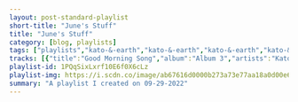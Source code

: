 ```yaml
---
layout: post-standard-playlist
short-title: "June's Stuff"
title: "June's Stuff"
category: [blog, playlists]
tags: ["playlists","kato-&-earth","kato-&-earth","kato-&-earth","kato-&-earth","kato-&-earth,-kurt-allen","kato-&-earth","kato-&-earth","kato-&-earth","kato-&-earth","kato-&-earth","kato-&-earth","kato-&-earth,-kevin-anthony-guess","kato-&-earth","kato-&-earth,-kevin-anthony-guess","kato-&-earth","kato-&-earth","kato-&-earth","kato-&-earth","kato-&-earth","kato-&-earth","kato-&-earth","kato-&-earth","kato-&-earth","kato-&-earth","kato-&-earth","kato-&-earth","kato-&-earth","kato-&-earth","kato-&-earth","kato-&-earth","kato-&-earth","kato-&-earth","kato-&-earth","kato-&-earth","kato-&-earth","kato-&-earth,-ellen-\"mother\"-earth","kato-&-earth","kato-&-earth","kato-&-earth","kato-&-earth","kato-&-earth","kato-&-earth","kato-&-earth","kato-&-earth","kato-&-earth","kato-&-earth","kato-&-earth","kato-&-earth","kato-&-earth","kato-&-earth","kato-&-earth","kato-&-earth,-mother-earth","kato-&-earth,-rich-stim"]
tracks: [{"title":"Good Morning Song","album":"Album 3","artists":"Kato & Earth"},{"title":"M-112","album":"Album 3","artists":"Kato & Earth"},{"title":"Metadada","album":"Album 3","artists":"Kato & Earth"},{"title":"Mudroad","album":"Album 3","artists":"Kato & Earth"},{"title":"Neighbors","album":"Album 3","artists":"Kato & Earth, Kurt Allen"},{"title":"Reichotica","album":"Album 3","artists":"Kato & Earth"},{"title":"Rise up Love","album":"Album 3","artists":"Kato & Earth"},{"title":"Rusty Bugle","album":"Album 3","artists":"Kato & Earth"},{"title":"Sail the Sunshine","album":"Album 3","artists":"Kato & Earth"},{"title":"Simetra","album":"Album 3","artists":"Kato & Earth"},{"title":"Still Life","album":"Album 3","artists":"Kato & Earth"},{"title":"Sunbringer","album":"Album 3","artists":"Kato & Earth, Kevin Anthony Guess"},{"title":"Triple Apex","album":"Album 3","artists":"Kato & Earth"},{"title":"Trouble Maker Beginning","album":"Album 3","artists":"Kato & Earth, Kevin Anthony Guess"},{"title":"Watertreehouse","album":"Album 3","artists":"Kato & Earth"},{"title":"Wide Fields","album":"Album 3","artists":"Kato & Earth"},{"title":"Wooden Spaceships","album":"Album 3","artists":"Kato & Earth"},{"title":"You Have Been Warned","album":"Album 3","artists":"Kato & Earth"},{"title":"Asleep at the Helm of a Spaceship","album":"Album 2","artists":"Kato & Earth"},{"title":"Caverno","album":"Album 2","artists":"Kato & Earth"},{"title":"Chambers","album":"Album 2","artists":"Kato & Earth"},{"title":"Dear Misty Ion","album":"Album 2","artists":"Kato & Earth"},{"title":"Did You Know","album":"Album 2","artists":"Kato & Earth"},{"title":"Dirt and Rain","album":"Album 2","artists":"Kato & Earth"},{"title":"Doardum","album":"Album 2","artists":"Kato & Earth"},{"title":"Dododadoda","album":"Album 2","artists":"Kato & Earth"},{"title":"Drift Jump Galaxy","album":"Album 2","artists":"Kato & Earth"},{"title":"Dubelupe","album":"Album 2","artists":"Kato & Earth"},{"title":"Dune","album":"Album 2","artists":"Kato & Earth"},{"title":"Electric Gamera","album":"Album 2","artists":"Kato & Earth"},{"title":"Emotional Amnesia","album":"Album 2","artists":"Kato & Earth"},{"title":"Exvelosom","album":"Album 2","artists":"Kato & Earth"},{"title":"Flesh Farm","album":"Album 2","artists":"Kato & Earth"},{"title":"Flower","album":"Album 2","artists":"Kato & Earth"},{"title":"Fresh Meat","album":"Album 2","artists":"Kato & Earth"},{"title":"God's Secret Children","album":"Album 2","artists":"Kato & Earth, Ellen \"Mother\" Earth"},{"title":"Tomcat (AKA Cobbler and the Archbishop AKA Dragon Spit and Lacy Glitter)","album":"That Was the Future, This Is the Past","artists":"Kato & Earth"},{"title":"This Thing","album":"That Was the Future, This Is the Past","artists":"Kato & Earth"},{"title":"The Alone","album":"That Was the Future, This Is the Past","artists":"Kato & Earth"},{"title":"Beyondica","album":"That Was the Future, This Is the Past","artists":"Kato & Earth"},{"title":"Fired up over Ice","album":"That Was the Future, This Is the Past","artists":"Kato & Earth"},{"title":"UB 20","album":"That Was the Future, This Is the Past","artists":"Kato & Earth"},{"title":"Insideoutside","album":"That Was the Future, This Is the Past","artists":"Kato & Earth"},{"title":"Four Hallways","album":"That Was the Future, This Is the Past","artists":"Kato & Earth"},{"title":"MK2","album":"That Was the Future, This Is the Past","artists":"Kato & Earth"},{"title":"Yellow Pig Door","album":"That Was the Future, This Is the Past","artists":"Kato & Earth"},{"title":"Crystal Math","album":"That Was the Future, This Is the Past","artists":"Kato & Earth"},{"title":"Billy the Unicorn","album":"That Was the Future, This Is the Past","artists":"Kato & Earth"},{"title":"Straw Hat Surprise","album":"That Was the Future, This Is the Past","artists":"Kato & Earth"},{"title":"Art and Puncture","album":"That Was the Future, This Is the Past","artists":"Kato & Earth"},{"title":"Uncle Butch","album":"That Was the Future, This Is the Past","artists":"Kato & Earth"},{"title":"13 Hurrahs","album":"That Was the Future, This Is the Past","artists":"Kato & Earth, Mother Earth"},{"title":"Bottomless Box","album":"That Was the Future, This Is the Past","artists":"Kato & Earth, Rich Stim"}]
playlist-id: 1PQqSixLxrf10E6f0X6cLz
playlist-img: https://i.scdn.co/image/ab67616d0000b273a73e77aa18a0d00e6c6f7a7e
summary: "A playlist I created on 09-29-2022"
---
```

